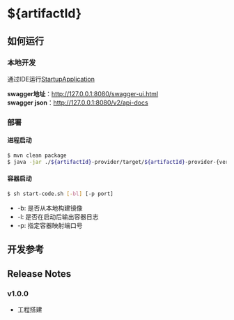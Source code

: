 # ${artifactId}

## 如何运行

### 本地开发

通过IDE运行[StartupApplication](${artifactId}-provider/src/main/java/${basePath}/StartupApplication.java)

**swagger地址**：http://127.0.0.1:8080/swagger-ui.html  
**swagger json**：http://127.0.0.1:8080/v2/api-docs

### 部署

#### 进程启动

```bash
$ mvn clean package
$ java -jar ./${artifactId}-provider/target/${artifactId}-provider-{version}.jar
```

#### 容器启动

```bash
$ sh start-code.sh [-bl] [-p port]
```

- -b: 是否从本地构建镜像
- -l: 是否在启动后输出容器日志
- -p: 指定容器映射端口号

## 开发参考

## Release Notes

### v1.0.0

- 工程搭建

